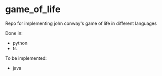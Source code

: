 # game_of_life

Repo for implementing john conway's game of life in different languages

Done in:

- python
- ts

To be implemented:

- java
